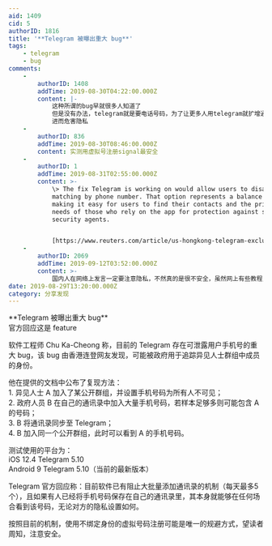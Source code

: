 ```yaml
---
aid: 1409
cid: 5
authorID: 1816
title: '**Telegram 被曝出重大 bug**'
tags:
    - telegram
    - bug
comments:
    -
        authorID: 1408
        addTime: 2019-08-30T04:22:00.000Z
        content: |-
            这种所谓的bug早就很多人知道了  
            但是没有办法，telegram就是要电话号码，为了让更多人用telegram就扩增通讯录  
            进而危害隐私
    -
        authorID: 836
        addTime: 2019-08-30T08:46:00.000Z
        content: 实测用虚拟号注册signal最安全
    -
        authorID: 1
        addTime: 2019-08-31T02:55:00.000Z
        content: >-
            \> The fix Telegram is working on would allow users to disable
            matching by phone number. That option represents a balance between
            making it easy for users to find their contacts and the privacy
            needs of those who rely on the app for protection against state
            security agents.


            [https://www.reuters.com/article/us-hongkong-telegram-exclusive/exclusive-messaging-app-telegram-moves-to-protect-identity-of-hong-kong-protesters-idUSKCN1VK2NI](https://www.reuters.com/article/us-hongkong-telegram-exclusive/exclusive-messaging-app-telegram-moves-to-protect-identity-of-hong-kong-protesters-idUSKCN1VK2NI)
    -
        authorID: 2069
        addTime: 2019-09-12T03:52:00.000Z
        content: >-
            国内人在网络上发言一定要注意隐私，不然真的是很不安全，虽然网上有些教程，但是都深不可测，不明觉厉，小弟不才，掌握一些这方面的知识，想了解的，可以留言，共同增长知识
date: 2019-08-29T13:20:00.000Z
category: 分享发现
---
```


\*\*Telegram 被曝出重大 bug\*\*  
官方回应这是 feature

软件工程师 Chu Ka-Cheong 称，目前的 Telegram 存在可泄露用户手机号的重大 bug，该 bug 由香港连登网友发现，可能被政府用于追踪异见人士群组中成员的身份。

他在提供的文档中公布了复现方法：  
1\. 异见人士 A 加入了某公开群组，并设置手机号码为所有人不可见；  
2\. 政府人员 B 在自己的通讯录中加入大量手机号码，若样本足够多则可能包含 A 的号码；  
3\. B 将通讯录同步至 Telegram；  
4\. B 加入同一个公开群组，此时可以看到 A 的手机号码。

测试使用的平台为：  
iOS 12.4 Telegram 5.10  
Android 9 Telegram 5.10（当前的最新版本）

Telegram 官方回应称：目前软件已有阻止大批量添加通讯录的机制（每天最多5个），且如果有人已经将手机号码保存在自己的通讯录里，其本身就能够在任何场合看到该号码，无论对方的隐私设置如何。

按照目前的机制，使用不绑定身份的虚拟号码注册可能是唯一的规避方式，望读者周知，注意安全。
